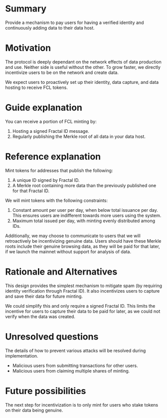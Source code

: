 # Summary

[summary]: #summary

Provide a mechanism to pay users for having a verified identity and continuously adding data to their data host.

# Motivation

[motivation]: #motivation

The protocol is deeply dependant on the network effects of data production and use.
Neither side is useful without the other.
To grow faster, we directly incentivize users to be on the network and create data.

We expect users to proactively set up their identity, data capture, and data hosting to receive FCL tokens.

# Guide explanation

[guide-explanation]: #guide-explanation

You can receive a portion of FCL minting by:

1. Hosting a signed Fractal ID message.
1. Regularly publishing the Merkle root of all data in your data host.

# Reference explanation

[reference-explanation]: #reference-explanation

Mint tokens for addresses that publish the following:

1. A unique ID signed by Fractal ID.
1. A Merkle root containing more data than the previously published one for that Fractal ID.

We will mint tokens with the following constraints:

1. Constant amount per user per day, when below total issuance per day.
   This ensures users are indifferent towards more users using the system.
1. Maximum total issued per day, with minting evenly distributed among IDs.

Additionally, we may choose to communicate to users that we will retroactively be incentivizing genuine data.
Users should have these Merkle roots include their genuine browsing data, as they will be paid for that later, if we launch the mainnet without support for analysis of data.

# Rationale and Alternatives

[rationale-and-alternatives]: #rationale-and-alternatives

This design provides the simplest mechanism to mitigate spam (by requiring identity verification through Fractal ID).
It also incentivizes users to capture and save their data for future minting.

We could simplify this and only require a signed Fractal ID.
This limits the incentive for users to capture their data to be paid for later, as we could not verify when the data was created.

# Unresolved questions

[unresolved-questions]: #unresolved-questions

The details of how to prevent various attacks will be resolved during implementation.

- Malicious users from submitting transactions for other users.
- Malicious users from claiming multiple shares of minting.

# Future possibilities

[future-possibilities]: #future-possibilities

The next step for incentivization is to only mint for users who stake tokens on their data being genuine.
